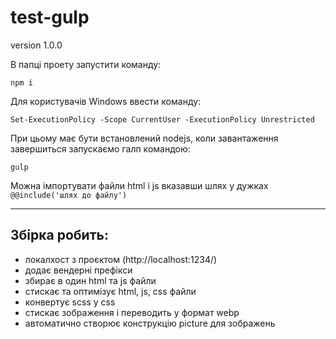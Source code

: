 # test-gulp
version 1.0.0


В папці проету запустити команду:
```
npm i
```
Для користувачів Windows ввести команду:
```
Set-ExecutionPolicy -Scope CurrentUser -ExecutionPolicy Unrestricted
```
При цьому має бути встановлений nodejs, коли завантаження завершиться запускаємо галп командою:
```
gulp
```
Можна імпортувати файли html i js вказавши шлях у дужках ```@@include('шлях до файлу')```


-------------
## Збірка робить:

- локалхост з проєктом (http://localhost:1234/)
- додає вендерні префікси
- збирає в один html та js файли
- стискає та оптимізує html, js, css файли
- конвертує scss у css
- стискає зображення і переводить у формат webp
- автоматично створює конструкцію picture для зображень
